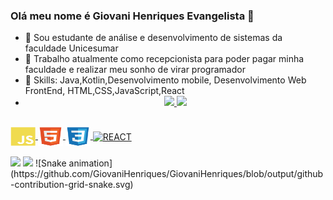 ### Olá meu nome é  Giovani Henriques Evangelista 👋

- 🏫 Sou estudante de análise e desenvolvimento de sistemas da faculdade Unicesumar
- 🔭 Trabalho atualmente como recepcionista para poder pagar minha faculdade e realizar meu sonho de virar programador
- 🌱 Skills: Java,Kotlin,Desenvolvimento mobile, Desenvolvimento Web FrontEnd, HTML,CSS,JavaScript,React
- <div align="center">
  <a href="https://github.com/GiovaniHenriques">
  <img height="180em" src="https://github-readme-stats.vercel.app/api?username=GiovaniHenriques&show_icons=true&theme=dracula&include_all_commits=true&count_private=true"/>
  <img height="180em" src="https://github-readme-stats.vercel.app/api/top-langs/?username=GiovaniHenriques&layout=compact&langs_count=7&theme=dracula"/>
</div>
<div style="display: inline_block"><br>
  <img align="center" alt="Js" height="30" width="40" src="https://raw.githubusercontent.com/devicons/devicon/master/icons/javascript/javascript-plain.svg">
  <img align="center" alt="HTML" height="30" width="40" src="https://raw.githubusercontent.com/devicons/devicon/master/icons/html5/html5-original.svg">
  <img align="center" alt="CSS" height="30" width="40" src="https://raw.githubusercontent.com/devicons/devicon/master/icons/css3/css3-original.svg">
  <img align="center" alt="REACT" height="30" width="40" src="https://cdn.jsdelivr.net/gh/devicons/devicon/icons/react/react-original.svg" />
</div>
 
 <br>
  </a> 
  <a href = "mailto:contatogiovanihenriques1995@gmail.com"><img src="https://img.shields.io/badge/-Gmail-%23333?style=for-the-badge&logo=gmail&logoColor=white" target="_blank"></a>
  <a href="https://www.linkedin.com/in/giovani-henriques-a7b55b216/" target="_blank"><img src="https://img.shields.io/badge/-LinkedIn-%230077B5?style=for-the-badge&logo=linkedin&logoColor=white" target="_blank"></a>
![Snake animation](https://github.com/GiovaniHenriques/GiovaniHenriques/blob/output/github-contribution-grid-snake.svg)

